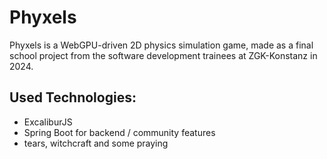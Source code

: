 # Phyxels

Phyxels is a WebGPU-driven 2D physics simulation game, made as a final school project from the software development trainees at ZGK-Konstanz in 2024.

## Used Technologies:

- ExcaliburJS
- Spring Boot for backend / community features
- tears, witchcraft and some praying

